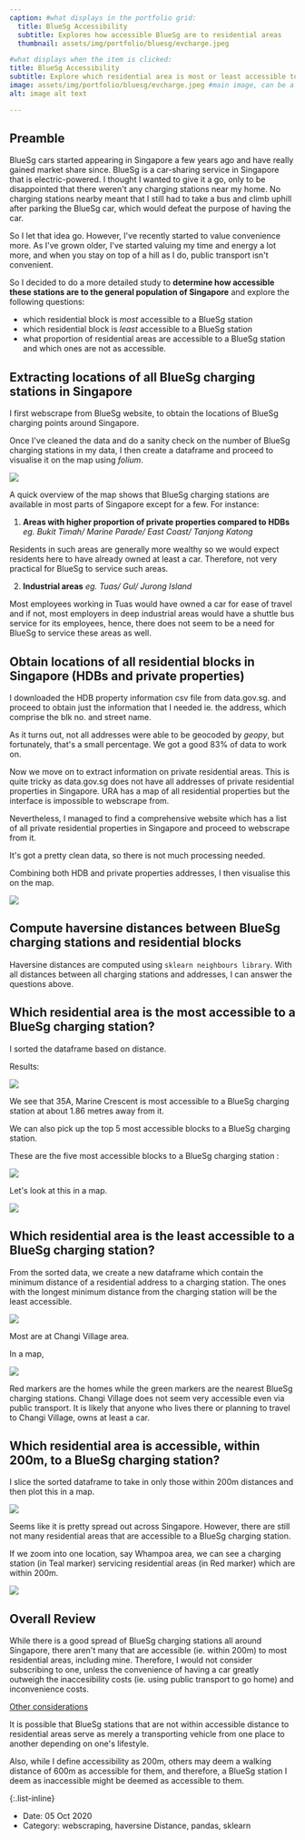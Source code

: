 ```yaml
---
caption: #what displays in the portfolio grid:
  title: BlueSg Accessibility
  subtitle: Explores how accessible BlueSg are to residential areas
  thumbnail: assets/img/portfolio/bluesg/evcharge.jpeg

#what displays when the item is clicked:
title: BlueSg Accessibility
subtitle: Explore which residential area is most or least accessible to a BlueSg station and which proportion of residential areas are accessible to a BlueSg stations and which ones are not as accessible.
image: assets/img/portfolio/bluesg/evcharge.jpeg #main image, can be a link or a file in assets/img/portfolio
alt: image alt text

---
```


## Preamble

BlueSg cars started appearing in Singapore a few years ago and have really gained market share since. BlueSg is a car-sharing service in Singapore that is electric-powered. I thought I wanted to give it a go, only to be disappointed that there weren't any charging stations near my home. No charging stations nearby meant that I still had to take a bus and climb uphill after parking the BlueSg car, which would defeat the purpose of having the car.

So I let that idea go. However, I've recently started to value convenience more. As I've grown older, I've started valuing my time and energy a lot more, and when you stay on top of a hill as I do, public transport isn't convenient.

So I decided to do a more detailed study to **determine how accessible these stations are to the general population of Singapore** and explore the following questions:

- which residential block is *most* accessible to a BlueSg station
- which residential block is *least* accessible to a BlueSg station
- what proportion of residential areas are accessible to a BlueSg station and which ones are not as accessible.

## Extracting locations of all BlueSg charging stations in Singapore

I first webscrape from BlueSg website, to obtain the locations of BlueSg charging points around Singapore.

Once I've cleaned the data and do a sanity check on the number of BlueSg charging stations in my data, I then create a dataframe and proceed to visualise it on the map using *folium*.

![](assets/img/portfolio/bluesg/chrgstnplot.jpeg)

A quick overview of the map shows that BlueSg charging stations are available in most parts of Singapore except for a few. For instance:

1. **Areas with higher proportion of private properties compared to HDBs** *eg. Bukit Timah/ Marine Parade/ East Coast/ Tanjong Katong*

Residents in such areas are generally more wealthy so we would expect residents here to have already owned at least a car. Therefore, not very practical for BlueSg to service such areas.


2. **Industrial areas** *eg. Tuas/ Gul/ Jurong Island*

Most employees working in Tuas would have owned a car for ease of travel and if not, most employers in deep industrial areas would have a shuttle bus service for its employees, hence, there does not seem to be a need for BlueSg to service these areas as well.

## Obtain locations of all residential blocks in Singapore (HDBs and private properties)

I downloaded the HDB property information csv file from data.gov.sg. and proceed to obtain just the information that I needed ie. the address, which comprise the blk no. and street name.

As it turns out, not all addresses were able to be geocoded by *geopy*, but fortunately, that's a small percentage. We got a good 83% of data to work on.

Now we move on to extract information on private residential areas. This is quite tricky as data.gov.sg does not have all addresses of private residential properties in Singapore. URA has a map of all residential properties but the interface is impossible to webscrape from.

Nevertheless, I managed to find a comprehensive website which has a list of all private residential properties in Singapore and proceed to webscrape from it.

It's got a pretty clean data, so there is not much processing needed.

Combining both HDB and private properties addresses, I then visualise this on the map.

![](assets/img/portfolio/bluesg/residentialplot.jpeg)

## Compute haversine distances between BlueSg charging stations and residential blocks

Haversine distances are computed using `sklearn neighbours library`. With all distances between all charging stations and addresses, I can answer the questions above.

## Which residential area is the most accessible to a BlueSg charging station?

I sorted the dataframe based on distance.

Results:

![](assets/img/portfolio/bluesg/mostaccessible.jpeg)

We see that 35A, Marine Crescent is most accessible to a BlueSg charging station at about 1.86 metres away from it.

We can also pick up the top 5 most accessible blocks to a BlueSg charging station.

These are the five most accessible blocks to a BlueSg charging station :

![](assets/img/portfolio/bluesg/5mostaccessible.jpeg)

Let's look at this in a map.

![](assets/img/portfolio/bluesg/5mostaccessibleplot.jpeg)

## Which residential area is the least accessible to a BlueSg charging station?

From the sorted data, we create a new dataframe which contain the minimum distance of a residential address to a charging station. The ones with the longest minimum distance from the charging station will be the least accessible.

![](assets/img/portfolio/bluesg/leastaccessible5.png)

Most are at Changi Village area.

In a map,

![](assets/img/portfolio/bluesg/leastaccessible5plot.png)

Red markers are the homes while the green markers are the nearest BlueSg charging stations. Changi Village does not seem very accessible even via public transport. It is likely that anyone who lives there or planning to travel to Changi Village, owns at least a car.

## Which residential area is accessible, within 200m, to a BlueSg charging station?

I slice the sorted dataframe to take in only those within 200m distances and then plot this in a map.

![](assets/img/portfolio/bluesg/accessible200mplot1.png)

Seems like it is pretty spread out across Singapore. However, there are still not many residential areas that are accessible to a BlueSg charging station.

If we zoom into one location, say Whampoa area, we can see a charging station (in Teal marker) servicing residential areas (in Red marker) which are within 200m.

![](assets/img/portfolio/bluesg/accessible200mplot2.png)

## Overall Review

While there is a good spread of BlueSg charging stations all around Singapore, there aren't many that are accessible (ie. within 200m) to most residential areas, including mine. Therefore, I would not consider subscribing to one, unless the convenience of having a car greatly outweigh the inaccesibility costs (ie. using public transport to go home) and inconvenience costs.

<u>Other considerations</u>

It is possible that BlueSg stations that are not within accessible distance to residential areas serve as merely a transporting vehicle from one place to another depending on one's lifestyle.

Also, while I define accessibility as 200m, others may deem a walking distance of 600m as accessible for them, and therefore, a BlueSg station I deem as inaccessible might be deemed as accessible to them.  

{:.list-inline}
- Date: 05 Oct 2020
- Category: webscraping, haversine Distance, pandas, sklearn
